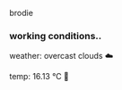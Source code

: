 brodie

<!--weather_start-->
### working conditions..

weather: overcast clouds ☁️

temp: 16.13 °C 👕

<!--weather_end-->
